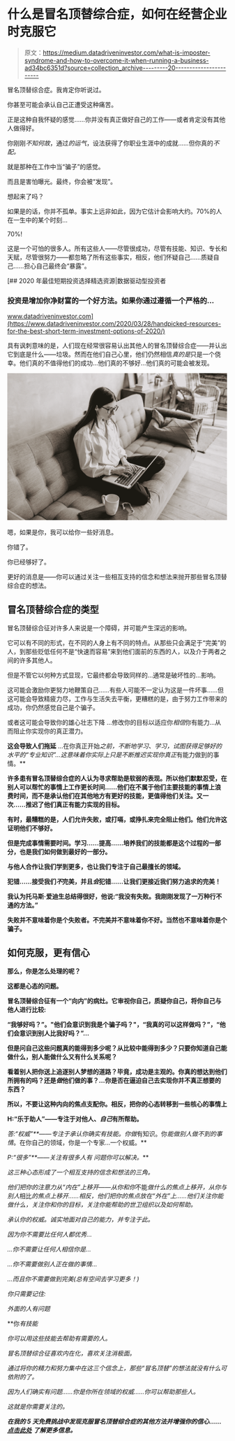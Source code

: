 # 什么是冒名顶替综合症，如何在经营企业时克服它

> 原文：<https://medium.datadriveninvestor.com/what-is-imposter-syndrome-and-how-to-overcome-it-when-running-a-business-ad34bc6351d?source=collection_archive---------20----------------------->

冒名顶替综合症。我肯定你听说过。

你甚至可能会承认自己正遭受这种痛苦。

正是这种自我怀疑的感觉……你并没有真正做好自己的工作——或者肯定没有其他人做得好。

你刚刚*不知何故*，通过*的运气*，设法获得了你职业生涯中的成就……但你真的*不配。*

就是那种在工作中当“骗子”的感觉。

而且是害怕曝光。最终，你会被“发现”。

想起来了吗？

如果是的话，你并不孤单。事实上远非如此，因为它估计会影响大约。70%的人在一生中的某个时刻…

70%!

这是一个可怕的很多人。所有这些人——尽管很成功，尽管有技能、知识、专长和天赋，尽管很努力——都忽略了所有这些事实，相反，他们怀疑自己……质疑自己……担心自己最终会“暴露”。

[](https://www.datadriveninvestor.com/2020/03/28/handpicked-resources-for-the-best-short-term-investment-options-of-2020/) [## 2020 年最佳短期投资选择精选资源|数据驱动型投资者

### 投资是增加你净财富的一个好方法。如果你通过遵循一个严格的…

www.datadriveninvestor.com](https://www.datadriveninvestor.com/2020/03/28/handpicked-resources-for-the-best-short-term-investment-options-of-2020/) 

具有讽刺意味的是，人们现在经常很容易认出其他人的冒名顶替综合症——并认出它到底是什么——垃圾。然而在他们自己心里，他们仍然相信*真的是*只是一个侥幸。他们真的不值得他们的成功…他们真的不够好…他们真的可能会被发现。

![](img/e679900c179fee626a97d155f91037ba.png)

嗯，如果是你，我可以给你一些好消息。

你错了。

你已经够好了。

更好的消息是——你可以通过关注一些相互支持的信念和想法来抛开那些冒名顶替综合症的想法。

## **冒名顶替综合症的类型**

冒名顶替综合征对许多人来说是一个障碍，并可能产生深远的影响。

它可以有不同的形式，在不同的人身上有不同的特点。从那些只会满足于“完美”的人，到那些贬低任何不是“快速而容易”来到他们面前的东西的人，以及介于两者之间的许多其他人。

但是不管它以何种方式显现，它最终都会导致同样的…通常是破坏性的…影响。

这可能会激励你更努力地鞭策自己……有些人可能不一定认为这是一件坏事……但这可能会导致精疲力尽，工作与生活失去平衡，更糟糕的是，由于努力工作带来的成功，你仍然感觉自己是个骗子。

或者这可能会导致你的雄心壮志下降 …修改你的目标以适应你*相信*你有能力…从而阻止你实现你的真正潜力。

**这会导致人们拖延** …在你真正开始*之前，不断地学习、学习，试图获得足够好的水平的“专业知识”…这意味着你实际上只是不断推迟实现你真正*有能力做到的事情。**

**许多患有冒名顶替综合症的人认为寻求帮助是软弱的表现。所以他们默默忍受，在别人可以帮忙的事情上工作更长时间……他们在不属于他们主要技能的事情上浪费时间，而不是承认他们在其他地方有更好的技能，更值得他们关注。又一次……推迟了他们真正有能力实现的目标。**

**有时，最糟糕的是，人们允许失败，或打嗝，或挣扎来完全阻止他们。他们允许这证明他们不够好。**

**但是完成事情需要时间。学习……提高……培养我们的技能都是这个过程的一部分，也是我们如何做到最好的一部分。**

**与他人合作让我们学到更多，也让我们专注于自己最擅长的领域。**

**犯错……接受我们*不*完美，并且*会*犯错……让我们更接近我们努力追求的完美！**

**我认为托马斯·爱迪生总结得很好，他说:“我没有失败。我刚刚发现了一万种行不通的方法。”**

**失败并不意味着你是个失败者。不完美并不意味着你不好。当然也不意味着你是个骗子。**

## ****如何克服，更有信心****

**那么，你是怎么处理的呢？**

**这都是心态的问题。**

****冒名顶替综合征有一个“向内”的病灶**。它审视你自己，质疑你自己，将你自己与他人进行比较:**

**“我够好吗？”。"他们会意识到我是个骗子吗？"，“我真的可以这样做吗？”，“他们会意识到别人比我好吗？”…**

**但是问自己这些问题真的能得到多少呢？从比较中能得到多少？只要你知道自己能做什么，别人能做什么又有什么关系呢？**

**看着别人把你送上追逐别人梦想的道路？毕竟，成功是主观的。你真的想达到他们所拥有的吗？还是*做*他们做的事？…你是否在逼迫自己去实现你并不真正想要的东西？**

**所以，不要让这种内向的焦点支配你。相反，把你的心态转移到一些核心的事情上**

**H:“乐于助人”——专注于对他人、*自己*有所帮助。**

****答:“权威”**——专注于承认你*确实*有技能。你*做*有知识。你*能做别人做不到的事情*。在你自己的领域，你是一个专家…一个权威。**

****P:“很多”**——关注有*很多*人有* *问题*你可以解决。***

*这三种心态形成了一个相互支持的信念和想法的三角。*

*他们把你的注意力从“内在”上移开——从你和你*不能*做什么的焦点上移开，从你与别人*相比*的焦点上移开……相反，他们把你的焦点放在“外在”上……他们关注你能做什么，关注你和你的目标，关注你能帮助的世卫组织以及如何帮助。*

*承认你的权威。诚实地面对自己的能力，并专注于此。*

*因为你不需要比任何人都优秀…*

*…你不需要让任何人相信你是…*

*…你不需要做别人正在做的事情…*

*…而且你不需要做到完美(总有空间去学习更多！)*

*你只需要记住:*

*外面的人有问题*

**你*有技能*

*你可以用这些技能去帮助有需要的人。*

*冒名顶替综合征喜欢内在化，喜欢关注消极面。*

*通过将你的精力和努力集中在这三个信念上，那些“冒名顶替”的想法就没有什么可依附的了。*

*因为人们确实有问题……你是你所在领域的权威……你可以帮助那些人。*

*这就是你需要关注的。*

***在我的 5 天免费挑战中发现克服冒名顶替综合症的其他方法并增强你的信心……**[**点击此处**](http://the3fs.com/get-paid-for-value) **了解更多信息。***